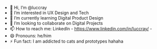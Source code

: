 - 👋 Hi, I’m @luccray
- 👀 I’m interested in UX Design and Tech
- 🌱 I’m currently learning Digital Product Design
- 💞️ I’m looking to collaborate on Digital Projects
- 📫 How to reach me: LinkedIn - https://www.linkedin.com/in/luccray/ -
- 😄 Pronouns: he/him
- ⚡ Fun fact: I am addicted to cats and prototypes hahaha

<!---
luccray/luccray is a ✨ special ✨ repository because its `README.md` (this file) appears on your GitHub profile.
You can click the Preview link to take a look at your changes.
--->

